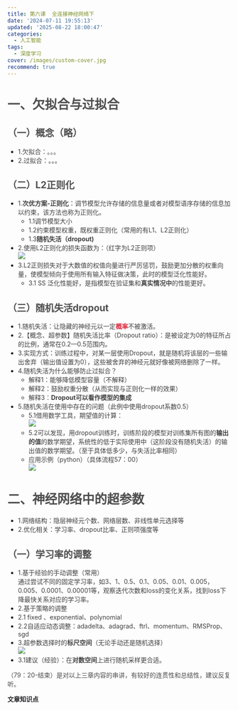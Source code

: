 ```yaml
---
title: 第六课  全连接神经网络下
date: '2024-07-11 19:55:13'
updated: '2025-08-22 18:00:47'
categories:
  - 人工智能
tags:
  - 深度学习
cover: /images/custom-cover.jpg
recommend: true
---
```

# <font style="color:rgb(79, 79, 79);">一、欠拟合与过拟合</font>
## <font style="color:rgb(79, 79, 79);">（一）概念（略）</font>
+ <font style="color:rgba(0, 0, 0, 0.75);">1.欠拟合：。。。</font>
+ <font style="color:rgba(0, 0, 0, 0.75);">2.过拟合：。。。</font>

## <font style="color:rgb(79, 79, 79);">（二）L2正则化</font>
+ <font style="color:rgba(0, 0, 0, 0.75);">1.</font>**<font style="color:rgba(0, 0, 0, 0.75);">次优方案-正则化</font>**<font style="color:rgba(0, 0, 0, 0.75);">：调节模型允许存储的信息量或者对模型语序存储的信息加以约束，该方法也称为正则化。</font>
    - <font style="color:rgba(0, 0, 0, 0.75);">1.1调节模型大小</font>
    - <font style="color:rgba(0, 0, 0, 0.75);">1.2约束模型权重，既权重正则化（常用的有L1、L2正则化）</font>
    - <font style="color:rgba(0, 0, 0, 0.75);">1.3</font>**<font style="color:rgba(0, 0, 0, 0.75);">随机失活（dropout)</font>**
+ <font style="color:rgba(0, 0, 0, 0.75);">2.使用L2正则化的损失函数为：（红字为L2正则项）  
</font>![](/images/3ffc010cb394ea78bc4c0f636045a062.png)
+ <font style="color:rgba(0, 0, 0, 0.75);">3.L2正则损失对于大数值的权值向量进行严厉惩罚，鼓励更加分散的权重向量，使模型倾向于使用所有输入特征做决策，此时的模型泛化性能好。</font>
    - <font style="color:rgba(0, 0, 0, 0.75);">3.1 SS 泛化性能好，是指模型在验证集和</font>**<font style="color:rgba(0, 0, 0, 0.75);">真实情况中</font>**<font style="color:rgba(0, 0, 0, 0.75);">的性能更好。</font>

## <font style="color:rgb(79, 79, 79);">（三）随机失活dropout</font>
+ <font style="color:rgba(0, 0, 0, 0.75);">1.随机失活：让隐藏的神经元以一定</font>**<font style="color:#DF2A3F;">概率</font>**<font style="color:rgba(0, 0, 0, 0.75);">不被激活。</font>
+ <font style="color:rgba(0, 0, 0, 0.75);">2.【概念、超参数】随机失活比率（Dropout ratio）：是被设定为0的特征所占的比例，通常在0.2—0.5范围内。</font>
+ <font style="color:rgba(0, 0, 0, 0.75);">3.实现方式：训练过程中，对某一层使用Dropout，就是随机将该层的一些输出舍弃（输出值设置为0），这些被舍弃的神经元就好像被网络删除了一样。</font>
+ <font style="color:rgba(0, 0, 0, 0.75);">4.随机失活为什么能够防止过拟合？</font>
    - <font style="color:rgba(0, 0, 0, 0.75);">解释1：能够降低模型容量（不解释）</font>
    - <font style="color:rgba(0, 0, 0, 0.75);">解释2：鼓励权重分散（从而实现与正则化一样的效果）</font>
    - <font style="color:rgba(0, 0, 0, 0.75);">解释3：</font>**<font style="color:rgba(0, 0, 0, 0.75);">Dropout可以看作模型的集成</font>**
+ <font style="color:rgba(0, 0, 0, 0.75);">5.随机失活在使用中存在的问题（此例中使用dropout系数0.5）</font>
    - <font style="color:rgba(0, 0, 0, 0.75);">5.1借用数学工具，期望值的计算：  
</font>![](/images/fa80fb1f8ae7bf7a269334f38a0a6fc3.png)
    - <font style="color:rgba(0, 0, 0, 0.75);">5.2可以发现，用dropout训练时，训练阶段的模型对训练集所有图的</font>**<font style="color:rgba(0, 0, 0, 0.75);">输出的值</font>**<font style="color:rgba(0, 0, 0, 0.75);">的数学期望，系统性的低于实际使用中（这阶段没有随机失活）的输出值的数学期望。（至于具体低多少，与失活比率相同）</font>
    - <font style="color:rgba(0, 0, 0, 0.75);">应用示例（python）（具体流程57：00）  
</font>![](/images/e3cb8f42fe5a289564ea58f76826725d.png)

# <font style="color:rgb(79, 79, 79);">二、神经网络中的超参数</font>
+ <font style="color:rgba(0, 0, 0, 0.75);">1.网络结构：隐层神经元个数、网络层数、非线性单元选择等</font>
+ <font style="color:rgba(0, 0, 0, 0.75);">2.优化相关：学习率、dropout比率、正则项强度等</font>

## <font style="color:rgb(79, 79, 79);">（一）学习率的调整</font>
+ <font style="color:rgba(0, 0, 0, 0.75);">1.基于经验的手动调整（常用）  
</font><font style="color:rgba(0, 0, 0, 0.75);">通过尝试不同的固定学习率，如3、1、0.5、0.1、0.05、0.01、0.005，0.005、0.0001、0.00001等，观察迭代次数和loss的变化关系，找到loss下降最快关系对应的学习率。</font>
+ <font style="color:rgba(0, 0, 0, 0.75);">2.基于策略的调整</font>
+ <font style="color:rgba(0, 0, 0, 0.75);">2.1 fixed 、exponential、polynomial</font>
+ <font style="color:rgba(0, 0, 0, 0.75);">2.2自适应动态调整：adadelta、adagrad、ftrl、momentum、RMSProp、sgd</font>
+ <font style="color:rgba(0, 0, 0, 0.75);">3.超参数选择时的</font>**<font style="color:rgba(0, 0, 0, 0.75);">标尺空间</font>**<font style="color:rgba(0, 0, 0, 0.75);">（无论手动还是随机选择）  
</font>![](/images/7a55bd9b8713055c74205e63f40656d7.png)
+ <font style="color:rgba(0, 0, 0, 0.75);">3.1建议（经验）：在</font>**<font style="color:rgba(0, 0, 0, 0.75);">对数空间</font>**<font style="color:rgba(0, 0, 0, 0.75);">上进行随机采样更合适。</font>

<font style="color:rgb(77, 77, 77);">（79：20-结束）是对以上三章内容的串讲，有较好的连贯性和总结性，建议反复听。</font>

**<font style="color:rgb(34, 34, 38);">文章知识点</font>**
